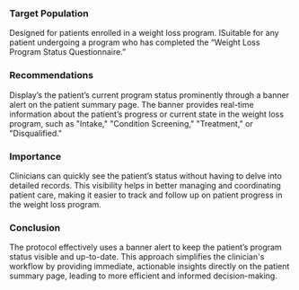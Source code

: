 ### Target Population
Designed for patients enrolled in a weight loss program. ISuitable for any patient undergoing a program who has completed the “Weight Loss Program Status Questionnaire.”
### Recommendations
Display’s the patient’s current program status prominently through a banner alert on the patient summary page. The banner provides real-time information about the patient’s progress or current state in the weight loss program, such as "Intake," "Condition Screening," "Treatment," or "Disqualified."
### Importance
Clinicians can quickly see the patient’s status without having to delve into detailed records. This visibility helps in better managing and coordinating patient care, making it easier to track and follow up on patient progress in the weight loss program.
### Conclusion
The protocol effectively uses a banner alert to keep the patient’s program status visible and up-to-date. This approach simplifies the clinician's workflow by providing immediate, actionable insights directly on the patient summary page, leading to more efficient and informed decision-making.
